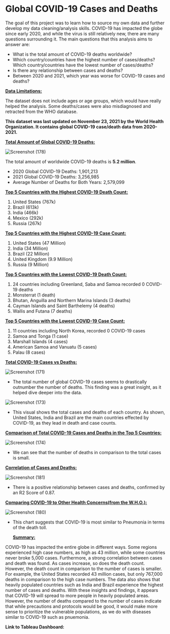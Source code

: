 # Global COVID-19 Cases and Deaths

The goal of this project was to learn how to source my own data and further develop my data cleaning/analysis skills. COVID-19 has impacted the globe since early 2020, and while the virus is still relatively new, there are many questions surrounding it. The main questions that this analysis aims to answer are:

- What is the total amount of COVID-19 deaths worldwide?
- Which country/countries have the highest number of cases/deaths? Which country/countries have the lowest number of cases/deaths?
- Is there any relationship between cases and deaths?
- Between 2020 and 2021, which year was worse for COVID-19 cases and deaths?



**<ins>Data Limitations:<ins/>**
  
The dataset does not include ages or age groups, which would have really helped the analysis. Some deaths/cases were also misdiagnosed and retracted from the WHO database.

  
  **This dataset was last updated on November 23, 2021 by the World Health Organization. It contains global COVID-19 case/death data from 2020-2021.**

**<ins>Total Amount of Global COVID-19 Deaths:<ins/>**
  
  ![Screenshot (178)](https://user-images.githubusercontent.com/93872864/144892560-8146c37b-484b-4eee-99cd-f5df5fe3cb75.png)

  
 The total amount of worldwide COVID-19 deaths is **5.2 million**.
 
- 2020 Global COVID-19 Deaths: 1,901,213
- 2021 Global COVID-19 Deaths: 3,256,985
- Average Number of Deaths for Both Years: 2,579,099


  
**<ins>Top 5 Countries with the Highest COVID-19 Death Count:<ins/>**
  
1. United States (767k)
2. Brazil (613k)
3. India (466k)
4. Mexico (292k)
5. Russia (267k)
  
**<ins>Top 5 Countries with the Highest COVID-19 Case Count:<ins/>**
  
1. United States (47 Million)
2. India (34 Million)
3. Brazil (22 Million)
4. United Kingdom (9.9 Million)
5. Russia (9 Million)
  
 
  **<ins>Top 5 Countries with the Lowest COVID-19 Death Count:<ins/>**
  
1. 24 countries including Greenland, Saba and Samoa recorded 0 COVID-19 deaths
2. Monsterrat (1 death)
3. Bhutan, Anguilla and Northern Marina Islands (3 deaths)
4. Cayman Islands and Saint Barthelemy (4 deaths)
5. Wallis and Futana (7 deaths)
  
  
**<ins>Top 5 Countries with the Lowest COVID-19 Case Count:<ins/>**
  
1. 11 countries including North Korea, recorded 0 COVID-19 cases
2. Samoa and Tonga (1 case)
3. Marshall Islands (4 cases)
4. American Samoa and Vanuatu (5 cases)
5. Palau (8 cases)

  
**<ins>Total COVID-19 Cases vs Deaths:<ins/>**
  

  ![Screenshot (171)](https://user-images.githubusercontent.com/93872864/144759919-9e8290de-2ab1-4514-a7d7-842ead80b044.png)

  
 - The total number of global COVID-19 cases seems to drastically outnumber the number of deaths. This finding was a great insight, as it helped dive deeper into the data.
  
 
 ![Screenshot (173)](https://user-images.githubusercontent.com/93872864/144794218-7cb5ff99-a864-496b-a5e5-6af730ef8d8b.png)

  
 - This visual shows the total cases and deaths of each country. As shown, United States, India and Brazil are the main countries effected by COVID-19, as they lead in death and case counts.
  

**<ins>Comparison of Total COVID-19 Cases and Deaths in the Top 5 Countries:<ins/>**
  
  ![Screenshot (174)](https://user-images.githubusercontent.com/93872864/144799572-d0195290-dd62-4bc3-ae2b-f6279df9da05.png)

  
 - We can see that the number of deaths in comparison to the total cases is small.
  
  
 **<ins>Correlation of Cases and Deaths:<ins/>**
  
  ![Screenshot (181)](https://user-images.githubusercontent.com/93872864/145441089-ca35294c-af00-43b7-a5fa-bcaa7690db94.png)


  
 - There is a positive relationship between cases and deaths, confirmed by an R2 Score of 0.87. 
  
  
**<ins>Comparing COVID-19 to Other Health Concerns(from the W.H.O.):<ins/>**
  
  
  ![Screenshot (180)](https://user-images.githubusercontent.com/93872864/144958199-dfc4a872-cd57-4bfe-82e0-f38f20a9989e.png)
  
  
- This chart suggests that COVID-19 is most similar to Pneumonia in terms of the death toll. 

  
  
  
  **<ins>Summary:<ins/>**
  
COVID-19 has impacted the entire globe in different ways. Some regions experienced high case numbers, as high as 43 million, while some countries never broke 5,000 cases. Furthermore, a strong correlation between cases and death was found. As cases increase, so does the death count. However, the death count in comparison to the number of cases is smaller. For example, the United States recorded 43 million cases, but only 767,000 deaths in comparison to the high case numbers. The data also shows that heavily populated countries such as India and Brazil experience the highest number of cases and deaths. With these insights and findings, it appears that COVID-19 will spread to more people in heavily populated areas. However, the number of deaths compared to the number of cases indicate that while precautions and protocols would be good, it would make more sense to prioritize the vulnerable populations, as we do with diseases similar to COVID-19 such as pnuemonia. 


**Link to Tableau Dashboard:**  
  
  
  
 



